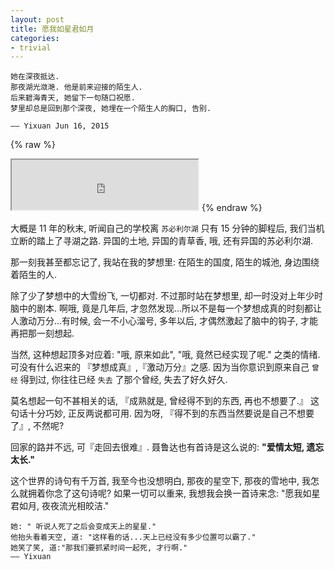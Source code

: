 ```yaml
---
layout: post
title: 愿我如星君如月
categories:
- trivial
---
```





    她在深夜抵达.  
    那夜湖光潋滟. 他是前来迎接的陌生人.  
    后来碧海青天, 她留下一句随口祝愿.  
    梦里却总是回到那个深夜, 她埋在一个陌生人的胸口, 告别.  

    —— Yixuan Jun 16, 2015


{% raw %}
<iframe frameborder="20" border="20" marginwidth="10" marginheight="0" width="298" height="80" src="http://openmindclub.qiniudn.com/Yixuan/music/flowerAndwind.mp3"></iframe>
{% endraw %}

大概是 11 年的秋末, 听闻自己的学校离 `苏必利尔湖` 只有 15 分钟的脚程后, 我们当机立断的踏上了寻湖之路. 异国的土地, 异国的青草香, 哦, 还有异国的苏必利尔湖.

那一刻我甚至都忘记了, 我站在我的梦想里: 在陌生的国度, 陌生的城池, 身边围绕着陌生的人.

除了少了梦想中的大雪纷飞, 一切都对. 不过那时站在梦想里, 却一时没对上年少时脑中的剧本. 啊哦, 竟是几年后, 才忽然发现...所以不是每一个梦想成真的时刻都让人激动万分...有时候, 会一不小心溜号, 多年以后, 才偶然激起了脑中的钩子, 才能再把那一刻想起.

当然, 这种想起顶多对应着: "哦, 原来如此", "哦, 竟然已经实现了呢." 之类的情绪. 可没有什么迟来的 『梦想成真』,『激动万分』之感. 因为当你意识到原来自己 `曾经` 得到过, 你往往已经 `失去` 了那个曾经, 失去了好久好久.   

莫名想起一句不甚相关的话, 『成熟就是, 曾经得不到的东西, 再也不想要了.』 这句话十分巧妙, 正反两说都可用. 因为呀, 『得不到的东西当然要说是自己不想要了』, 不然呢?

回家的路并不远, 可『走回去很难』. 聂鲁达也有首诗是这么说的: **"爱情太短, 遗忘太长."**

这个世界的诗句有千万首, 我至今也没想明白, 那夜的星空下, 那夜的雪地中, 我怎么就拥着你念了这句诗呢? 如果一切可以重来, 我想我会换一首诗来念: "愿我如星君如月, 夜夜流光相皎洁."


    她: " 听说人死了之后会变成天上的星星."
    他抬头看着天空, 道: "这样看的话...天上已经没有多少位置可以霸了."
    她笑了笑, 道:"那我们要抓紧时间一起死, 才行啊."
    —— Yixuan

  
